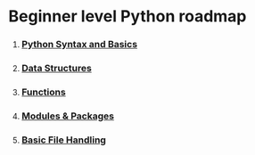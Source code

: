 # Beginner level Python roadmap

1. ### [**Python Syntax and Basics**](1_syntax_and_basics.md)
2. ### [**Data Structures**](2_data_structures.md)
3. ### [**Functions**](3_functions.md)
4. ### [**Modules & Packages**](4_modules_and_packages.md)
5. ### [**Basic File Handling**](5_basic_file_handling.md)
